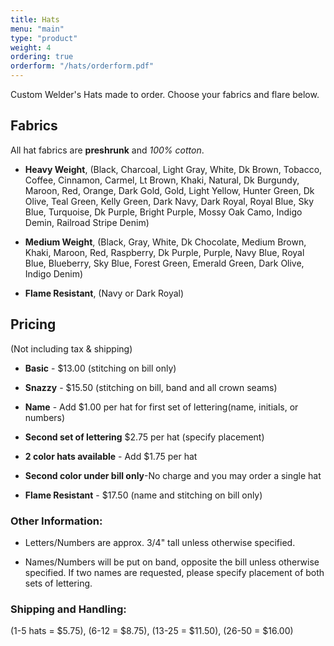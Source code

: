 ```yaml
---
title: Hats
menu: "main"
type: "product"
weight: 4
ordering: true
orderform: "/hats/orderform.pdf"
---
```


Custom Welder's Hats made to order.  Choose your fabrics and flare below.

## Fabrics

All hat fabrics are **preshrunk** and *100% cotton*.

* **Heavy Weight**, (Black, Charcoal, Light Gray, White, Dk Brown, Tobacco, Coffee, Cinnamon, Carmel, Lt Brown, Khaki, Natural, Dk Burgundy, Maroon, Red, Orange, Dark Gold, Gold, Light Yellow, Hunter Green, Dk Olive, Teal Green, Kelly Green, Dark Navy, Dark Royal, Royal Blue, Sky Blue, Turquoise, Dk Purple, Bright Purple, Mossy Oak Camo, Indigo Demin, Railroad Stripe Denim)

* **Medium Weight**, (Black, Gray, White, Dk Chocolate, Medium Brown, Khaki, Maroon, Red, Raspberry, Dk Purple, Purple, Navy Blue, Royal Blue, Blueberry, Sky Blue, Forest Green, Emerald Green, Dark Olive, Indigo Denim)

* **Flame Resistant**, (Navy or Dark Royal)

## Pricing

(Not including tax & shipping)

* **Basic** - $13.00 (stitching on bill only)

* **Snazzy** - $15.50 (stitching on bill, band and all crown seams)

* **Name** - Add $1.00 per hat for first set of lettering(name, initials, or numbers)

* **Second set of lettering** $2.75 per hat (specify placement)

* **2 color hats available** - Add $1.75 per hat

* **Second color under bill only**-No charge and you may order a single hat

* **Flame Resistant** - $17.50 (name and stitching on bill only)

### Other Information:

* Letters/Numbers are approx. 3/4" tall unless otherwise specified.

* Names/Numbers will be put on band, opposite the bill unless otherwise
  specified.  If two names are requested, please specify placement of both sets
  of lettering.

### Shipping and Handling:

(1-5 hats = $5.75), (6-12 = $8.75), (13-25 = $11.50), (26-50 = $16.00)


